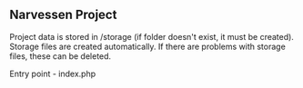 ## Narvessen Project

Project data is stored in /storage (if folder doesn't exist, it must be created).
Storage files are created automatically. If there are problems with storage files, these can be deleted.

Entry point - index.php
